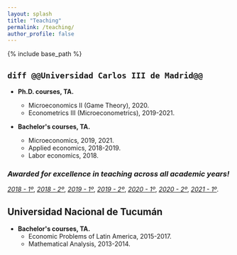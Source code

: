 ```yaml
---
layout: splash
title: "Teaching"
permalink: /teaching/
author_profile: false
---
```


{% include base_path %}


 ## ```diff @@Universidad Carlos III de Madrid@@ ```


* **Ph.D. courses, TA.**
   * Microeconomics II (Game Theory), 2020. 
   * Econometrics III (Microeconometrics), 2019-2021.

* **Bachelor's courses, TA.**
   * Microeconomics, 2019, 2021.
   * Applied economics, 2018-2019.
   * Labor economics, 2018.
  
### *Awarded for excellence in teaching across all academic years!*
  [*2018 - 1º*](https://alejandraagustinamartinez.github.io/files/2018_1.pdf),
  [*2018 - 2º*](https://alejandraagustinamartinez.github.io/files/2018_2.pdf),
  [*2019 - 1º*](https://alejandraagustinamartinez.github.io/files/2019_1.pdf),
  [*2019 - 2º*](https://alejandraagustinamartinez.github.io/files/2019_2.pdf), 
  [*2020 - 1º*](https://alejandraagustinamartinez.github.io/files/2020_1.pdf),
  [*2020 - 2º*](https://alejandraagustinamartinez.github.io/files/2020_2.pdf), 
  [*2021 - 1º*](https://alejandraagustinamartinez.github.io/files/2021_1.pdf).



## Universidad Nacional de Tucumán

* **Bachelor's courses, TA.**
   * Economic Problems of Latin America, 2015-2017.
   * Mathematical Analysis, 2013-2014.

